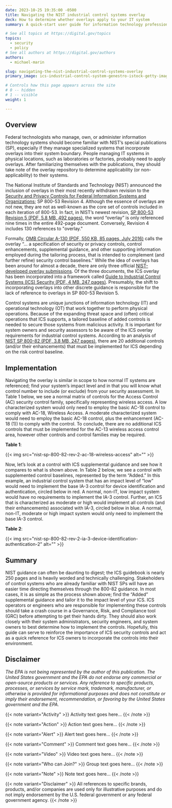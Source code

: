 ```yaml
---
date: 2023-10-25 19:35:00 -0500
title: Navigating the NIST industrial control systems overlay
deck: How to determine whether overlays apply to your IT system
summary: A quick-start user guide for information technology professionals to begin using overlays as a part of their regular security assessments.

# See all topics at https://digital.gov/topics
topics:
  - security
  - policy
# See all authors at https://digital.gov/authors
authors:
  - michael-marin

slug: navigating-the-nist-industrial-control-systems-overlay
primary_image: ics-industrial-control-system-genestro-istock-getty-images-1414920594

# Controls how this page appears across the site
# 0 -- hidden
# 1 -- visible
weight: 1

---
```


## Overview

Federal technologists who manage, own, or administer information technology systems should become familiar with NIST’s special publications (SP), especially if they manage specialized systems that incorporate overlays into their system boundary. People managing IT systems in physical locations, such as laboratories or factories, probably need to apply overlays. After familiarizing themselves with the publications, they should take note of the overlay repository to determine applicability (or non-applicability) to their systems.

The National Institute of Standards and Technology (NIST) announced the inclusion of overlays in their most recently withdrawn revision to the [Security and Privacy Controls for Federal Information Systems and Organizations](https://digital.gov/resources/an-introduction-to-security-and-privacy-controls/); SP 800-53 Revision 4. Although the essence of overlays are not new, they are not as well-known as the core set of controls included in each iteration of 800-53. In fact, in NIST’s newest revision, [SP 800-53 Revision 5 (PDF, 5.8 MB, 492 pages)](https://nvlpubs.nist.gov/nistpubs/SpecialPublications/NIST.SP.800-53r5.pdf), the word “overlay” is only referenced nine times in the entire 492-page document. Conversely, Revision 4 includes 130 references to "overlay."

Formally, [OMB Circular A-130 (PDF, 550 KB, 85 pages, July 2016)](https://www.whitehouse.gov/wp-content/uploads/legacy_drupal_files/omb/circulars/A130/a130revised.pdf) calls the overlay “… a specification of security or privacy controls, control enhancements, supplemental guidance, and other supporting information employed during the tailoring process, that is intended to complement (and further refine) security control baselines.” While the idea of overlays has been around for almost a decade, there are only three official [NIST-developed overlay submissions](https://csrc.nist.gov/Projects/risk-management/sp800-53-controls/overlay-repository/nist-developed-overlay-submissions). Of the three documents, the ICS overlay has been incorporated into a framework called [Guide to Industrial Control Systems (ICS) Security (PDF, 4 MB, 247 pages)](https://nvlpubs.nist.gov/nistpubs/SpecialPublications/NIST.SP.800-82r2.pdf). Presumably, the shift to incorporating overlays into other discrete guidance is responsible for the lack of reference to overlays in SP 800-53 Revision 5.

Control systems are unique junctions of information technology (IT) and operational technology (OT) that work together to perform physical operations. Because of the expanding threat space and (often) critical operations that ICS supports, a tailored baseline of added controls is needed to secure those systems from malicious activity. It is important for system owners and security assessors to be aware of the ICS overlay requirements for industrial control systems. According to an analysis of [NIST SP 800-82 (PDF, 3.8 MB, 247 pages)](https://nvlpubs.nist.gov/nistpubs/specialpublications/nist.sp.800-82r2.pdf), there are 20 additional controls (and/or their enhancements) that must be implemented for ICS depending on the risk control baseline.

## Implementation

Navigating the overlay is similar in scope to how normal IT systems are referenced; find your system’s impact level and in that you will know what control number to include (or exclude) from your security assessment. In Table 1 below, we see a normal matrix of controls for the Access Control (AC) security control family, specifically representing wireless access. A low characterized system would only need to employ the basic AC-18 control to comply with AC-18, Wireless Access. A moderate characterized system would need to employ the basic AC-18 control, plus the enhancement (AC-18 (1)) to comply with the control. To conclude, there are no additional ICS controls that must be implemented for the AC-13 wireless access control area, however other controls and control families may be required.

**Table 1**:

{{< img src="nist-sp-800-82-rev-2-ac-18-wireless-access" alt="" >}}

Now, let’s look at a control with ICS supplemental guidance and see how it compares to what is shown above. In Table 2 below, we see a control with supplemented control baselines, represented by the term “Added.” In this example, an industrial control system that has an impact level of “low” would need to implement the base IA-3 control for device identification and authentication, circled below in red. A normal, non-IT, low impact system would have no requirements to implement the IA-3 control. Further, an ICS that is characterized as moderate or high would implement all controls (and their enhancements) associated with IA-3, circled below in blue. A normal, non-IT, moderate or high impact system would only need to implement the base IA-3 control.

**Table 2**:

{{< img src="nist-sp-800-82-rev-2-ia-3-device-identification-authentication-2" alt="" >}}

## Summary

NIST guidance can often be daunting to digest; the ICS guidebook is nearly 250 pages and is heavily worded and technically challenging. Stakeholders of control systems who are already familiar with NIST SPs will have an easier time directing themselves through the 800-82 guidance. In most cases, it is as simple as the process shown above; find the “Added” supplemental guidance and tailor it to the impact level of your ICS. ICS operators or engineers who are responsible for implementing these controls should take a crash course in a Governance, Risk, and Compliance tool (GRC) before attempting to get their hands dirty. They should also work closely with their system administrators, security engineers, and system owners to best determine how to implement the controls. Hopefully, this guide can serve to reinforce the importance of ICS security controls and act as a quick reference for ICS owners to incorporate the controls into their environment.

## Disclaimer

*The EPA is not being represented by the author of this publication. The United States government and the EPA do not endorse any commercial or open-source products or services. Any reference to specific products, processes, or services by service mark, trademark, manufacturer, or otherwise is provided for informational purposes and does not constitute or imply their endorsement, recommendation, or favoring by the United States government and the EPA.*

{{< note variant="Activity" >}}
Activity text goes here...
{{< /note >}}

{{< note variant="Action" >}}
Action text goes here...
{{< /note >}}

{{< note variant="Alert" >}}
Alert text goes here...
{{< /note >}}

{{< note variant="Comment" >}}
Comment text goes here...
{{< /note >}}

{{< note variant="Video" >}}
Video text goes here...
{{< /note >}}

{{< note variant="Who can Join?" >}}
Group text goes here...
{{< /note >}}

{{< note variant="Note" >}}
Note text goes here...
{{< /note >}}

{{< note variant="Disclaimer" >}}
All references to specific brands, products, and/or companies are used only for illustrative purposes and do not imply endorsement by the U.S. federal government or any federal government agency.
{{< /note >}}








